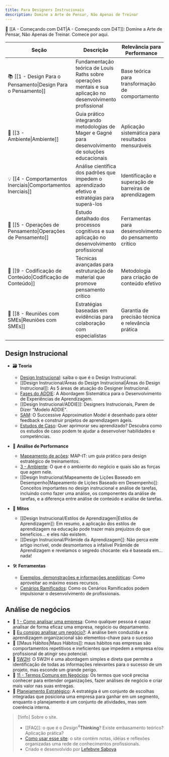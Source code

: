 ```yaml
---
title: Para Designers Instrucionais
description: Domine a Arte de Pensar, Não Apenas de Treinar
---
```

🎯 [[A - Começando com D4T|A - Começando com D4T]]: Domine a Arte de Pensar, Não Apenas de Treinar. Comece por aqui.

| Seção                                                      | Descrição                                                                                                    | Relevância para Performance                            |
| ---------------------------------------------------------- | ------------------------------------------------------------------------------------------------------------ | ------------------------------------------------------ |
| 📚 [[1 - Design Para o Pensamento\|Design Para o Pensamento]]  | Fundamentação teórica de Louis Raths sobre operações mentais e sua aplicação no desenvolvimento profissional | Base teórica para transformação de comportamento       |
| 🎯 [[3 - Ambiente\|Ambiente]]                                  | Guia prático integrando metodologias de Mager e Gagné para desenvolvimento de soluções educacionais          | Aplicação sistemática para resultados mensuráveis      |
| 💡  [[4 - Comportamentos Inerciais\|Comportamentos Inerciais]] | Análise científica dos padrões que impedem o aprendizado efetivo e estratégias para superá-los               | Identificação e superação de barreiras de aprendizagem |
| 🧠 [[5 - Operações de Pensamento\|Operações de Pensamento]]    | Estudo detalhado dos processos cognitivos e sua aplicação no desenvolvimento profissional                    | Ferramentas para desenvolvimento do pensamento crítico |
| 📝 [[9 - Codificação de Conteúdo\|Codificação de Conteúdo]]    | Técnicas avançadas para estruturação de material que promove pensamento crítico                              | Metodologia para criação de conteúdo efetivo           |
| 👥 [[8 - Reuniões com SMEs\|Reuniões com SMEs]]                | Estratégias baseadas em evidências para colaboração com especialistas                                        | Garantia de precisão técnica e relevância prática      |

## Design Instrucional

- 🗃️ **Teoria**
    - [Design Instrucional](Design%20Instrucional/Design%20Instrucional.md): saiba o que é o Design Instrucional.
    - [[Design Instrucional/Áreas do Design Instrucional|Áreas do Design Instrucional]]: As 5 áreas de atuação do Designer Instrucional.
    - [Fases do ADDIE](Design%20Instrucional/Fases%20do%20ADDIE.md): A Abordagem Sistemática para o Desenvolvimento de Experiências de Aprendizagem.
    - [[Design Instrucional/ADDIE]]: Designers Instrucionais, Parem de Dizer "Modelo ADDIE".
    - [SAM](Design%20Instrucional/SAM.md): O Successive Approximation Model é desenhado para obter feedback e construir projetos de aprendizagem ágeis.
    - [Estudos de Caso](Estudos%20de%20Caso.md): Quer aprimorar seu aprendizado? Descubra como os estudos de caso podem te ajudar a desenvolver habilidades e competências.

- 📍 **Análise de Performance**
    - [Mapeamento de ações](Mapeamento%20de%20ações.md): MAP-IT: um guia prático para design estratégico de treinamentos.
    - [3 - Ambiente](3%20-%20Ambiente.md): O que é o ambiente do negócio e quais são as forças que agem nele.
    - [[Design Instrucional/Mapeamento de Lições Baseado em Desempenho|Mapeamento de Lições Baseado em Desempenho]]: Conceitos importantes no design instrucional e análise de tarefas, incluindo como fazer uma análise, os componentes da análise de tarefas, e a diferença entre análise de conteúdo e análise de tarefas.

- 🧚 **Mitos**
    - [[Design Instrucional/Estilos de Aprendizagem|Estilos de Aprendizagem]]: Em resumo, a aplicação dos estilos de aprendizagem na educação pode trazer mais prejuízos do que benefícios... e eles não existem. 
    - [[Design Instrucional/Pirâmide da Aprendizagem]]: Não perca este artigo incrível, onde desmontamos a infalível Pirâmide de Aprendizagem e revelamos o segredo chocante: ela é baseada em... nada!

- 🛠️ **Ferramentas**
    -  [Exemplos, demonstrações e informações anedóticas](Design%20Instrucional/Exemplos,%20demonstrações%20e%20informações%20anedóticas.md): Como aproveitar ao máximo esses recursos.
    -  [Cenários Ramificados](Design%20Instrucional/Cenários%20Ramificados.md): Como os Cenários Ramificados podem impulsionar o desenvolvimento de profissionais.

## Análise de negócios

- 🏢 [1 - Como analisar uma empresa](1%20-%20Como%20analisar%20uma%20empresa.md): Como qualquer pessoa é capaz analisar de forma eficaz uma empresa, negócio ou departamento.
- 🏢 [Eu consigo analisar um negócio?](notes/Negocios/MADE/Eu%20consigo%20analisar%20um%20negócio?.md): A análise bem conduzida e a aprendizagem organizacional são elementos-chave para o sucesso 
- 🏢 [[Maus Hábitos|Maus Hábitos]]: maus hábitos nas empresas são comportamentos repetitivos e ineficientes que impedem a empresa e/ou profissional de atingir seu potencial.
- 🏢 [5W2H](notes/Negocios/5W2H.md): O 5W2H é uma abordagem simples e direta que permite a identificação de todas as informações relevantes para o sucesso de um projeto, mas esconde um grande perigo.
- 🏢 [11 - Termos Comuns em Negócios](11%20-%20Termos%20Comuns%20em%20Negócios.md): Os termos que você precisa conhecer para entender organizações, fazer análises de negócio e criar mais valor nas suas entregas.
- 🏢 [Planejamento Estratégico](../Negocios/Planejamento%20Estratégico.md): A estratégia é um conjunto de escolhas integradas que posiciona uma empresa para ganhar em um segmento, enquanto o planejamento é um conjunto de atividades, mas sem coerência interna.


>[!info] Sobre o site.
>
>- [[FAQ]]: o que é o *Design*<sup>4</sup>**Thinking**? Existe embasamento teórico? Aplicação prática?
>- [Como usar esse site](notes/Sobre-site/Como%20usar%20esse%20site.md): o site contém notas, idéias e reflexões organizadas uma rede de conhecimentos profissionals.
>- Criado e desenvolvido por [Lefebvre Saboya](https://llsaboya.com/pt-br/)



